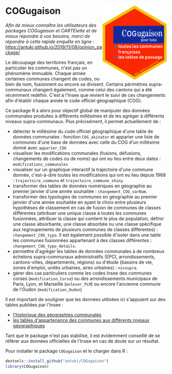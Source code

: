 # COGugaison <img src="man/figures/logo.png" width=200 align="right" />

*Afin de mieux connaître les utilisateurs des packages COGugaison et CARTElette et de mieux répondre à vos besoins, merci de répondre à cette rapide enquête en ligne* : https://antuki.github.io/2019/11/08/opinion_package/

Le découpage des territoires français, en particulier les communes, n'est pas un phénomène immuable. Chaque année certaines communes changent de codes, ou bien de nom, fusionnent ou encore se divisent. Certains périmètres supra-communaux changent également, comme celui des cantons qui a été récemment redéfini. C'est à l'Insee que revient le suivi de ces changements afin d'établir chaque année le code officiel géographique (COG).

Ce package R a alors pour objectif global de manipuler des données communales produites à différents millésimes et de les agréger à différents niveaux supra-communaux. Plus précisément, il permet actuellement de : 

- détecter le millésime du code officiel géographique d'une table de données communales : fonction `COG_akinator` et apparier une liste de communes d'une base de données avec celle du COG d'un millésime donné avec `apparier_COG`
- visualiser les modifications communales (fusions, défusions, changements de codes ou de noms) qui ont eu lieu entre deux dates : `modifications_communales`  
- visualiser sur un graphique interactif la trajectoire d'une commune donnée, c'est-à-dire toutes les modifications qui ont eu lieu depuis 1968 : `trajectoire_commune` et `trajectoire_commune_shiny`.
- transformer des tables de données numériques en géographie au premier janvier d'une année souhaitée : `changement_COG_varNum`. 
- transformer des typologies de communes en géographie au premier janvier d'une année souhaitée en ayant le choix entre plusieurs hypothèses de classement en cas de fusion de communes de classes différentes (attribuer une unique classe à toutes les communes fusionnées, attribuer la classe qui contient le plus de population, définir une classe absorbante, une classe absorbée ou une classe spécifique aux regroupements de plusieurs communes de classes différentes) : `changement_COG_typo`. Il est également possible d'isoler dans une table les communes fusionnées appartenant à des classes différentes : `changement_COG_typo_details`.
- permettre d'agréger les tables de données communales à de nombreux échelons supra-communaux administratifs (EPCI, arrondissements, cantons-villes, départements, régions) ou d'étude (bassins de vie, zones d'emploi, unités urbaines, aires urbaines) : `nivsupra`. 
- gérer des cas particuliers comme les codes Insee des communes corses (`modification_Corse`) ou des arrondissements municipaux de Paris, Lyon, et Marseille (`enlever_PLM`) ou encore l'ancienne commune de l'Oudon (`modification_Oudon`)

Il est important de souligner que les données utilisées ici s'appuient sur des tables publiées par l'Insee :
- [l'historique des géographies communales](https://www.insee.fr/fr/information/2666684#titre-bloc-11)
- [les tables d'appartenance des communes aux différents niveaux géographiques](https://www.insee.fr/fr/information/2028028)

Tant que le package n'est pas stabilisé, il est évidemment conseillé de se référer aux données officielles de l'Insee en cas de doute sur un résultat.  

Pour installer le package `COGugaison` et le charger dans R :
 
```r
devtools::install_github("antuki/COGugaison")
library(COGugaison)
```
